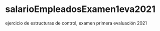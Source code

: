 # salarioEmpleadosExamen1eva2021
ejercicio de estructuras de control, examen primera evaluación 2021
